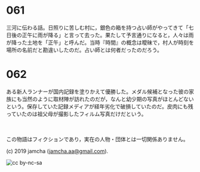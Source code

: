 

# 061

三河に伝わる話。日照りに苦しむ村に，銀色の箱を持つ占い師がやってきて「七日後の正午に雨が降る」と言って去った。果たして予言通りになると，人々は雨が降った土地を「正午」と呼んだ。当時『時間』の概念は曖昧で，村人が時刻を場所の名前だと勘違いしたのだ。占い師とは何者だったのだろう。  


# 062

ある新人ランナーが国内記録を塗りかえて優勝した。メダル候補となった彼の家族にも当然のように取材陣が訪れたのだが，なんと幼少期の写真がほとんどないという。保存していた記録メディアが経年劣化で破損していたのだ。皮肉にも残っていたのは祖父母が撮影したフィルム写真だけだという。  

<br>  
<br>  
この物語はフィクションであり，実在の人物・団体とは一切関係ありません。  

(c) 2019 jamcha (jamcha.aa@gmail.com).  

![cc by-nc-sa](https://i.creativecommons.org/l/by-nc-sa/4.0/88x31.png)  

